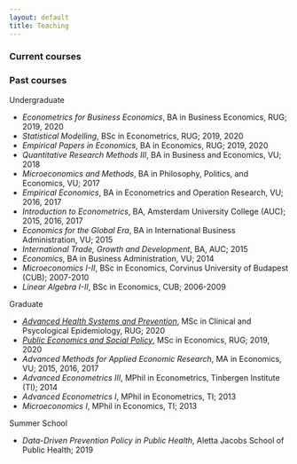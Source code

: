 ```yaml
---
layout: default
title: Teaching
---
```


### **Current courses**
  
### **Past courses**
Undergraduate
  * *Econometrics for Business Economics*, BA in Business Economics, RUG; 2019, 2020
  * *Statistical Modelling*, BSc in Econometrics, RUG; 2019, 2020
  * *Empirical Papers in Economics*, BA in Economics, RUG; 2019, 2020
  * *Quantitative Research Methods III*, BA in Business and Economics, VU; 2018 
  * *Microeconomics and Methods*, BA in Philosophy, Politics, and Economics, VU; 2017
  * *Empirical Economics*, BA in Econometrics and Operation Research, VU; 2016, 2017  
  * *Introduction to Econometrics*, BA, Amsterdam University College (AUC); 2015, 2016, 2017
  * *Economics for the Global Era*, BA in International Business Administration, VU; 2015
  * *International Trade, Growth and Development*, BA, AUC; 2015
  * *Economics*, BA in Business Administration, VU; 2014
  * *Microeconomics I-II*, BSc in Economics, Corvinus University of Budapest (CUB); 2007-2010
  * *Linear Algebra I-II*, BSc in Economics, CUB; 2006-2009
  
Graduate 
  * *[Advanced Health Systems and Prevention](https://www.rug.nl/ocasys/rug/vak/show?code=CPEHSP002)*, MSc in Clinical and Psycological Epidemiology, RUG; 2020
  * *[Public Economics and Social Policy](https://www.rug.nl/ocasys/rug/vak/show?code=EBM108A05)*, MSc in Economics, RUG; 2019, 2020
  * *Advanced Methods for Applied Economic Research*, MA in Economics, VU; 2015, 2016, 2017
  * *Advanced Econometrics III*, MPhil in Econometrics, Tinbergen Institute (TI); 2014
  * *Advanced Econometrics I*, MPhil in Econometrics, TI; 2013
  * *Microeconomics I*, MPhil in Economics, TI; 2013
  
Summer School
  * *Data-Driven Prevention Policy in Public Health*, Aletta Jacobs School of Public Health; 2019
